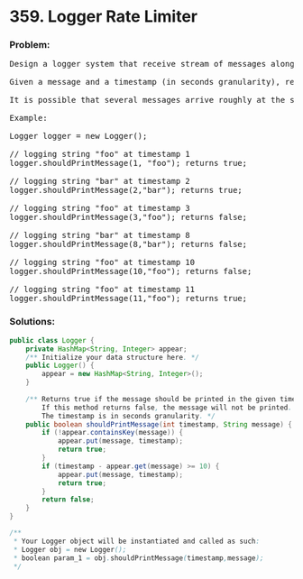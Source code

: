 # 359. Logger Rate Limiter

### Problem:

<pre>
Design a logger system that receive stream of messages along with its timestamps, each message should be printed if and only if it is not printed in the last 10 seconds.

Given a message and a timestamp (in seconds granularity), return true if the message should be printed in the given timestamp, otherwise returns false.

It is possible that several messages arrive roughly at the same time.

Example:

Logger logger = new Logger();

// logging string "foo" at timestamp 1
logger.shouldPrintMessage(1, "foo"); returns true; 

// logging string "bar" at timestamp 2
logger.shouldPrintMessage(2,"bar"); returns true;

// logging string "foo" at timestamp 3
logger.shouldPrintMessage(3,"foo"); returns false;

// logging string "bar" at timestamp 8
logger.shouldPrintMessage(8,"bar"); returns false;

// logging string "foo" at timestamp 10
logger.shouldPrintMessage(10,"foo"); returns false;

// logging string "foo" at timestamp 11
logger.shouldPrintMessage(11,"foo"); returns true;
</pre>

### Solutions:

```java
public class Logger {
    private HashMap<String, Integer> appear;
    /** Initialize your data structure here. */
    public Logger() {
        appear = new HashMap<String, Integer>();
    }
    
    /** Returns true if the message should be printed in the given timestamp, otherwise returns false.
        If this method returns false, the message will not be printed.
        The timestamp is in seconds granularity. */
    public boolean shouldPrintMessage(int timestamp, String message) {
        if (!appear.containsKey(message)) {
            appear.put(message, timestamp);
            return true;
        }
        if (timestamp - appear.get(message) >= 10) {
            appear.put(message, timestamp);
            return true;
        }
        return false;
    }
}

/**
 * Your Logger object will be instantiated and called as such:
 * Logger obj = new Logger();
 * boolean param_1 = obj.shouldPrintMessage(timestamp,message);
 */
```